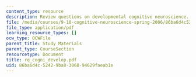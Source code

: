 ```yaml
---
content_type: resource
description: Review questions on developmental cognitive neuroscience.
file: /media/courses/9-10-cognitive-neuroscience-spring-2006/86ba6d4c52429ba8306894629faeab1e_rq_cogni_develop.pdf
file_type: application/pdf
learning_resource_types: []
ocw_type: OCWFile
parent_title: Study Materials
parent_type: CourseSection
resourcetype: Document
title: rq_cogni_develop.pdf
uid: 86ba6d4c-5242-9ba8-3068-94629faeab1e
---
```

